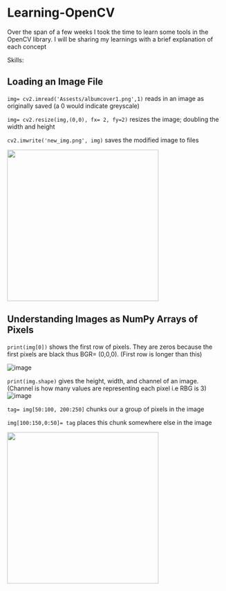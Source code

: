 # Learning-OpenCV
Over the span of a few weeks I took the time to learn some tools in the OpenCV library. I will be sharing my learnings with a brief explanation of each concept

Skills: 

## Loading an Image File
`img= cv2.imread('Assests/albumcover1.png',1)` reads in an image as originally saved (a 0 would indicate greyscale)

`img= cv2.resize(img,(0,0), fx= 2, fy=2)` resizes the image; doubling the width and height

`cv2.imwrite('new_img.png', img)` saves the modified image to files

<img width="350" height="350" src="https://user-images.githubusercontent.com/106715980/179331218-946c57c3-526a-443d-9128-52c61a97a35c.png">

## Understanding Images as NumPy Arrays of Pixels
`print(img[0])` shows the first row of pixels. They are zeros because the first pixels are black thus BGR= (0,0,0). (First row is longer than this)

![image](https://user-images.githubusercontent.com/106715980/179334746-369400f8-cf7b-4c4b-9030-005851d728b1.png)


`print(img.shape)` gives the height, width, and channel of an image. (Channel is how many values are representing each pixel i.e RBG is 3)
![image](https://user-images.githubusercontent.com/106715980/179334360-76d2f96b-0f3b-44aa-88a9-eca40cb92866.png)

`tag= img[50:100, 200:250]` chunks our a group of pixels in the image

`img[100:150,0:50]= tag` places this chunk somewhere else in the image

<img width="350" height="350" src="https://user-images.githubusercontent.com/106715980/179334876-f0748b14-8aae-44fd-a16e-17ed539e66e2.png">
